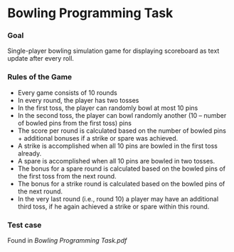 # **Bowling	Programming	Task**

### Goal	

Single-player bowling	simulation game for displaying scoreboard as text update after every roll. 	

### Rules	of	the	Game		
	
- Every	game	consists	of	10	rounds	
- In	every	round,	the	player	has	two	tosses	
- In	the	first	toss,	the	player	can	randomly	bowl	at	most	10	pins	
- In	the	second	toss,	the	player	can	bowl	randomly	another	(10	–	number	of	bowled	pins	from	the	first	toss)	pins	
- The	score	per	round	is	calculated	based	on	the	number	of	bowled	pins	+	additional	bonuses	if	a	strike	or	spare	was	achieved.	
- A	strike	is	accomplished	when	all	10	pins	are	bowled	in	the	first	toss	already.	
- A	spare	is	accomplished	when	all	10	pins	are	bowled	in	two	tosses.	
- The	bonus	for	a	spare	round	is	calculated	based	on	the	bowled	pins	of	the	first	toss	from the	next	round.	
- The	bonus	for	a	strike	round	is	calculated	based	on	the	bowled	pins	of	the	next	round.	
- In	the	very	last	round	(i.e.,	round	10)	a	player	may	have	an	additional	third	toss,	if	he again	achieved	a	strike	or	spare	within	this	round.	

### Test case

Found in *Bowling Programming Task.pdf*